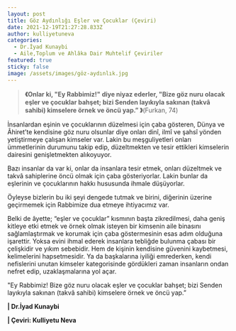 ```yaml
---
layout: post
title: Göz Aydınlığı Eşler ve Çocuklar (Çeviri)
date: 2021-12-19T21:27:28.833Z
author: kulliyetuneva
categories:
  - Dr.İyad Kunaybi
  - Aile,Toplum ve Ahlâka Dair Muhtelif Çeviriler
featured: true
sticky: false
image: /assets/images/göz-aydınlık.jpg
---
```

<!--StartFragment-->

> **《Onlar ki, "Ey Rabbimiz!" diye niyaz ederler, "Bize göz nuru olacak eşler ve çocuklar bahşet; bizi Senden layıkıyla sakınan (takvâ sahibi) kimselere örnek ve öncü yap.” 》**(Furkan, 74)

İnsanlardan eşinin ve çocuklarının düzelmesi için çaba gösteren, Dünya ve Âhiret’te kendisine göz nuru olsunlar diye onları dinî, ilmî ve şahsî yönden yetiştirmeye çalışan kimseler var. Lakin bu meşguliyetleri onları ümmetlerinin durumunu takip edip, düzeltmekten ve tesir ettikleri kimselerin dairesini genişletmekten alıkoyuyor.

Bazı insanlar da var ki, onlar da insanlara tesir etmek, onları düzeltmek ve takvâ sahiplerine öncü olmak için çaba gösteriyorlar. Lakin bunlar da eşlerinin ve çocuklarının hakkı hususunda ihmale düşüyorlar.

Öyleyse bizlerin bu iki şeyi dengede tutmak ve birini, diğerinin üzerine geçirmemek için Rabbimize dua etmeye ihtiyacımız var.

Belki de âyette; “eşler ve çocuklar” kısmının başta zikredilmesi, daha geniş kitleye etki etmek ve örnek olmak isteyen bir kimsenin aile binasını sağlamlaştırmak ve korumak için çaba göstermesinin esas adım olduğuna işarettir. Yoksa evini ihmal ederek insanlara tebliğde bulunma çabası bir çelişkidir ve yıkım sebebidir. Hem de kişinin kendisine güvenini kaybetmesi, kelimelerini hapsetmesidir. Ya da başkalarına iyiliği emrederken, kendi nefislerini unutan kimseler kategorisinde gördükleri zaman insanların ondan nefret edip, uzaklaşmalarına yol açar.

"Ey Rabbimiz! Bize göz nuru olacak eşler ve çocuklar bahşet; bizi Senden layıkıyla sakınan (takvâ sahibi) kimselere örnek ve öncü yap.”

**\| Dr.İyad Kunaybi**

**\| Çeviri: Kulliyetu Neva**

<!--EndFragment-->